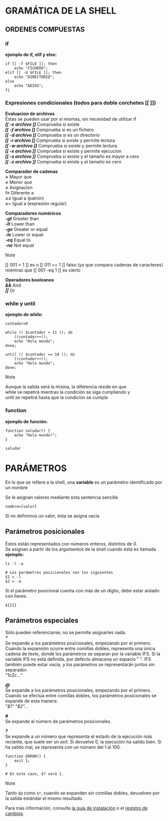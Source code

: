# GRAMÁTICA DE LA SHELL

## ORDENES COMPUESTAS

### if

**ejemplo de if, elif y else:**
```
if [[ -f $FILE ]]; then
	echo "FICHERO";
elif [[ -d $FILE ]]; then
	echo "DIRECTORIO";
else
	echo "ADIOS";
fi
```

### Expresiones condicionales (todos para doble corchetes [[ ]])
**Evaluacion de archivos**\
Éstas se pueden usar por sí mismas, sin necesidad de utilizar if\
***&#91;&#91; -e archivo &#93;&#93;*** Comprueba si existe\
***&#91;&#91; -f archivo &#93;&#93;*** Comprueba si es un fichero\
***&#91;&#91; -d archivo &#93;&#93;*** Comprueba si es un directorio\
***&#91;&#91; -r archivo &#93;&#93;*** Comprueba si existe y permite lectura\
***&#91;&#91; -w archivo &#93;&#93;*** Comprueba si existe y permite lectura\
***&#91;&#91; -x archivo &#93;&#93;*** Comprueba si existe y permite ejecucion\
***&#91;&#91; -s archivo &#93;&#93;*** Comprueba si existe y el tamaño es mayor a cero\
***&#91;&#91; -z archivo &#93;&#93;*** Comprueba si existe y el tamaño es cero

**Comparador de cadenas**\
***>*** Mayor que\
***<*** Menor que\
***=*** Asignacion\
***!=*** Diferente a\
***==*** Igual a (patrón)\
***=~*** Igual a (expresión regular)

**Comparadores numéricos**\
***-gt*** Greater than\
***-lt*** Lower than\
***-ge*** Greater or equal\
***-le*** Lower or equal\
***-eq*** Equal to\
***-ne*** Not equal

> [!NOTE]
> [[ 001 = 1 ]] es o [[ 011 == 1 ]] falso (ya que compara cadenas de caracteres)\
> mientras que [[ 001 -eq 1 ]] es cierto

**Operadores booleanos**\
***&&*** And\
***||*** Or

### while y until

**ejemplo de while:**
```
contador=0

while (( $contador < 11 )); do
	((contador++));
	echo "Hola mundo";
done;

until (( $contador == 10 )); do
	((contador++));
	echo "Hola mundo";
done;
```

> [!NOTE]
> Aunque la salida será la misma, la diferencia reside en que\
> while se repetirá mientras la condición se siga cumpliendo y\
> until se repetirá hasta que la condición se cumpla

### function

**ejemplo de función:**
```
function saludar() {
	echo "Hola mundo!";
}

saludar
```

# PARÁMETROS
En lo que se refiere a la shell, una **variable** es un parámetro identificado por un nombre

Se le asignan valores mediante esta sentencia sencilla
```
nombre=[valor]
```
Si no definimos un valor, ésta se asigna vacía

## Parámetros posicionales

Éstos están representados con números enteros, distintos de 0.\
Se asignan a partir de los argumentos de la shell cuando ésta es llamada\
**ejemplo:**
```
ls -l -a

# Los parámetros posicionales son los siguientes
$1 = -l
$2 = -a
```

Si el parámetro posicional cuenta con más de un dígito, debe estar aislado con llaves.
```
${11}
```

## Parámetros especiales

Sólo pueden referenciarse; no se permite asignarles nada.\
***&#42;***\
Se expande a los parámetros posicionales, empezando por el primero. Cuando la expansión ocurre entre comillas dobles, representa una única cadena de texto, donde los parámetros se separan por la variable IFS. Si la variable IFS no está definida, por defecto almacena un espacio " ". IFS también puede estar vacía, y los parámetros se representarán juntos sin separador.\
_"$1c$2c..."_

***@***\
Se expande a los parámetros posicionales, empezando por el primero. Cuando se efectúa entre comillas dobles, los parámetros posicionales se expande de esta manera:\
_"$1" "$2"..._

***#***\
Se expande al número de parámetros posicionales.

***?***\
Se expande a un número que representa el estado de la ejecución más reciente, que suele ser un _exit_. Si devuelve 0, la ejecución ha salido bien. Si ha salido mal, se representa con un número del 1 al 100.
```
function ERROR() {
	exit 1;
}

# En este caso, $? será 1.
```
> [!NOTE]
> Tanto ```$@``` como ```$*```, cuando se expanden sin comillas dobles,
> devuelven por la salida estándar el mismo resultado.

Para más información, consulta [la guía de instalación](INSTALL.md) o el [registro de cambios](CHANGELOG.md).
